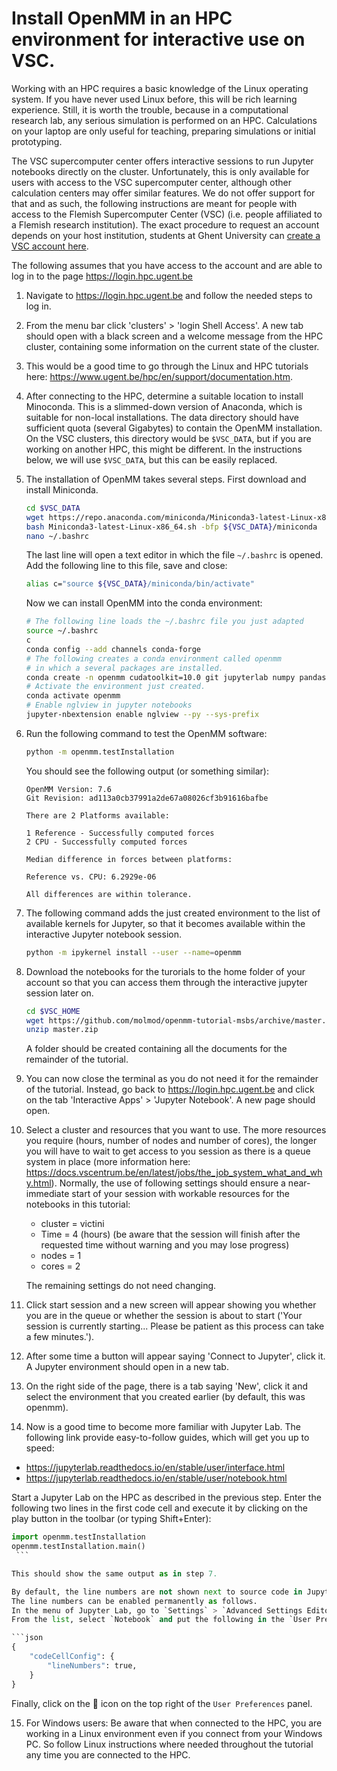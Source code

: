# Install OpenMM in an HPC environment for interactive use on VSC.

Working with an HPC requires a basic knowledge of the Linux operating system. If you have never used Linux before, this will be rich learning experience. Still, it is worth the trouble, because in a computational  research lab, any serious simulation is performed on an HPC. Calculations on your laptop are only useful for teaching, preparing simulations or initial prototyping.

The VSC supercomputer center offers interactive sessions to run Jupyter notebooks directly on the cluster. Unfortunately, this is only available for users with access to the VSC supercomputer center, although other calculation centers may offer similar features. We do not offer support for that and as such, the following instructions are meant for people with access to the Flemish Supercomputer Center (VSC) (i.e. people affiliated to a Flemish research institution). The exact procedure to request an account depends on your host institution, students at Ghent University can [create a VSC account here](request_vsc_account_ugent.md).

The following assumes that you have access to the account and are able to log in to the page https://login.hpc.ugent.be

1. Navigate to https://login.hpc.ugent.be and follow the needed steps to log in.

2. From the menu bar click 'clusters' > 'login Shell Access'. A new tab should open with a black screen and a welcome message from the HPC cluster, containing some information on the current state of the cluster.

3. This would be a good time to go through the Linux and HPC tutorials here: https://www.ugent.be/hpc/en/support/documentation.htm.

4. After connecting to the HPC, determine a suitable location to install Minoconda. This is a slimmed-down version of Anaconda, which is suitable for non-local installations. The data directory should have sufficient quota (several Gigabytes) to contain the OpenMM installation. On the VSC clusters, this directory would be `$VSC_DATA`, but if you are working on another HPC, this might be different. In the instructions below, we will use `$VSC_DATA`, but this can be easily replaced.

5. The installation of OpenMM takes several steps. First download and install Miniconda.

   ```bash
   cd $VSC_DATA
   wget https://repo.anaconda.com/miniconda/Miniconda3-latest-Linux-x86_64.sh
   bash Miniconda3-latest-Linux-x86_64.sh -bfp ${VSC_DATA}/miniconda
   nano ~/.bashrc
   ```

   The last line will open a text editor in which the file `~/.bashrc` is opened. Add the following line to this file, save and close:

   ```bash
   alias c="source ${VSC_DATA}/miniconda/bin/activate"
   ```

   Now we can install OpenMM into the conda environment:

   ```bash
   # The following line loads the ~/.bashrc file you just adapted
   source ~/.bashrc
   c
   conda config --add channels conda-forge
   # The following creates a conda environment called openmm
   # in which a several packages are installed.
   conda create -n openmm cudatoolkit=10.0 git jupyterlab numpy pandas scipy matplotlib ipympl rdkit openbabel openmm mdtraj nglview pymbar pdbfixer parmed openff-toolkit          openmoltools openmmforcefields
   # Activate the environment just created.
   conda activate openmm
   # Enable nglview in jupyter notebooks
   jupyter-nbextension enable nglview --py --sys-prefix
   ```

6. Run the following command to test the OpenMM software:

   ```bash
   python -m openmm.testInstallation
   ```

   You should see the following output (or something similar):

   ```
   OpenMM Version: 7.6
   Git Revision: ad113a0cb37991a2de67a08026cf3b91616bafbe

   There are 2 Platforms available:

   1 Reference - Successfully computed forces
   2 CPU - Successfully computed forces

   Median difference in forces between platforms:

   Reference vs. CPU: 6.2929e-06

   All differences are within tolerance.
   ```

7. The following command adds the just created environment to the list of available kernels for Jupyter, so that it becomes available within the interactive Jupyter notebook session.

   ```bash
   python -m ipykernel install --user --name=openmm
   ```

8. Download the notebooks for the turorials to the home folder of your account so that you can access them through the interactive jupyter session later on.

   ```bash
   cd $VSC_HOME
   wget https://github.com/molmod/openmm-tutorial-msbs/archive/master.zip
   unzip master.zip
   ```

   A folder should be created containing all the documents for the remainder of the tutorial.

9. You can now close the terminal as you do not need it for the remainder of the tutorial. Instead, go back to https://login.hpc.ugent.be and click on the tab 'Interactive Apps' > 'Jupyter Notebook'. A new page should open.

10. Select a cluster and resources that you want to use. The more resources you require (hours, number of nodes and number of cores), the longer you will have to wait to get access to you session as there is a queue system in place (more information here: https://docs.vscentrum.be/en/latest/jobs/the_job_system_what_and_why.html). Normally, the use of following settings should ensure a near-immediate start of your session with workable resources for the notebooks in this tutorial:

    - cluster = victini
    - Time = 4 (hours)    (be aware that the session will finish after the requested time without warning and you may lose progress)
    - nodes = 1
    - cores = 2

    The remaining settings do not need changing.

11. Click start session and a new screen will appear showing you whether you are in the queue or whether the session is about to start ('Your session is currently starting... Please be patient as this process can take a few minutes.').

12. After some time a button will appear saying 'Connect to Jupyter', click it. A Jupyter environment should open in a new tab.

13. On the right side of the page, there is a tab saying 'New', click it and select the environment that you created earlier (by default, this was openmm).

14. Now is a good time to become more familiar with Jupyter Lab. The following link provide easy-to-follow guides, which will get you up to speed:

   - https://jupyterlab.readthedocs.io/en/stable/user/interface.html
   - https://jupyterlab.readthedocs.io/en/stable/user/notebook.html

   Start a Jupyter Lab on the HPC as described in the previous step. Enter the following two lines in the first code cell and execute it by clicking on the play button in the      toolbar (or typing Shift+Enter):

   ```python
   import openmm.testInstallation
   openmm.testInstallation.main()
    ```

   This should show the same output as in step 7.

   By default, the line numbers are not shown next to source code in Jupyter Lab, while such numbering is actually very convenient.
   The line numbers can be enabled permanently as follows.
   In the menu of Jupyter Lab, go to `Settings` > `Advanced Settings Editor`.
   From the list, select `Notebook` and put the following in the `User Preferences` panel:

   ```json
   {
       "codeCellConfig": {
           "lineNumbers": true,
       }
   }
   ```

   Finally, click on the :floppy_disk: icon on the top right of the `User Preferences` panel.

15. For Windows users: Be aware that when connected to the HPC, you are working in a Linux environment even if you connect from your Windows PC. So follow Linux instructions where needed throughout the tutorial any time you are connected to the HPC.
